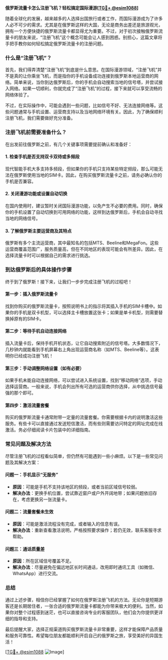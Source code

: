 **俄罗斯流量卡怎么注册飞机？轻松搞定国际漫游[[TG💪+ @esim1088](https://t.me/s/esim1088)]**

随着全球化的发展，越来越多的人选择出国旅行或者工作，而国际漫游成为了许多人必不可少的需求。尤其是在俄罗斯这样的大国，无论是商务出差还是旅游观光，拥有一个方便快捷的俄罗斯流量卡都显得尤为重要。不过，对于初次接触俄罗斯流量卡的朋友来说，“注册飞机”这个概念可能会让人感到困惑。别担心，这篇文章将手把手教你如何轻松搞定俄罗斯流量卡的注册问题。

### 什么是“注册飞机”？

首先，我们得弄清楚“注册飞机”到底是什么意思。在国际漫游领域，“注册飞机”并不是真的让你乘坐飞机，而是指你的手机设备成功连接到俄罗斯本地运营商的网络。简单来说，当你到达俄罗斯后，你的手机会自动搜索当地的信号塔，并尝试接入网络。如果一切顺利，你就完成了“注册飞机”的过程，接下来就可以享受流畅的网络体验了。

不过，在实际操作中，可能会遇到一些问题，比如信号不好、无法连接网络等。这些问题通常与手机设置、运营商支持以及当地网络环境有关。因此，为了确保顺利注册飞机，我们需要做好充分准备。

### 注册飞机前需要准备什么？

在出发前往俄罗斯之前，有几个关键事项需要提前确认和准备好：

#### 1. **检查手机是否支持双卡双待或多频段**
   现代智能手机大多支持多频段，但如果你的手机只支持某些特定频段，那么可能无法在俄罗斯使用当地的SIM卡。因此，在购买俄罗斯流量卡之前，请务必确认你的手机是否兼容。

#### 2. **关闭漫游功能或设置自动切换**
   在国内使用时，建议暂时关闭国际漫游功能，以免产生不必要的费用。同时，确保你的手机设置了自动切换到可用网络的功能，这样到达俄罗斯后，手机会自动寻找当地的网络信号。

#### 3. **了解俄罗斯主要运营商及其特点**
   俄罗斯有多个主流运营商，其中最知名的包括MTS、Beeline和MegaFon。这些运营商覆盖范围广，服务质量高，但在不同地区的表现可能会有所差异。因此，在选择流量卡时可以根据自己的需求进行挑选。

### 到达俄罗斯后的具体操作步骤

终于到了俄罗斯！接下来，让我们一步步完成注册飞机的过程吧！

#### 第一步：插入俄罗斯流量卡
   找到你购买的俄罗斯流量卡，按照说明书上的指示将其插入手机的SIM卡槽中。如果你的手机是双卡机型，可以选择主卡槽放置这张卡；如果是单卡机型，则需要替换掉原有的SIM卡。

#### 第二步：等待手机自动连接网络
   插入流量卡后，保持手机开机状态，让它自动搜索附近的信号塔。大多数情况下，几秒钟内就能看到手机屏幕右上角出现运营商名称（如MTS、Beeline等）。这表明你已经成功注册飞机！

#### 第三步：手动调整网络设置（如有必要）
   如果手机未能自动连接网络，可以尝试进入系统设置，找到“移动网络”选项，手动选择运营商。一般来说，手机会列出所有可选的运营商供你选择，从中挑选信号最强的那个即可。

#### 第四步：激活流量套餐
   购买的俄罗斯流量卡通常附带一定量的流量套餐。你需要根据卡内的说明激活这些服务。有些卡可以直接通过发送短信激活，而有些则需要访问特定的网址完成在线激活。务必仔细阅读卡片包装中的详细指南。

### 常见问题及解决方法

尽管注册飞机的过程看似简单，但仍然有可能遇到一些小麻烦。以下是一些常见问题及其解决方案：

#### 问题一：手机显示“无服务”
   - **原因**：可能是手机不支持该地区的频段，或者当前区域信号较弱。
   - **解决办法**：更换手机位置，尝试靠近窗户或户外开阔地带；如果问题依旧存在，考虑更换另一张流量卡。

#### 问题二：流量套餐未生效
   - **原因**：可能是激活流程没有完成，或者输入的信息有误。
   - **解决办法**：重新查看激活说明，严格按照要求操作；若仍无效，联系客服寻求帮助。

#### 问题三：通话质量差
   - **原因**：所在区域信号覆盖不足。
   - **解决办法**：尽量避免在偏远地区长时间通话，改用即时通讯工具（如微信、WhatsApp）进行交流。

### 总结

通过上述步骤，相信你已经掌握了如何在俄罗斯注册飞机的方法。无论你是短期游客还是长期居住者，一张合适的俄罗斯流量卡都能为你带来极大的便利。当然，如果你对整个过程感到迷茫，也可以直接咨询专业的客服团队，他们会为你提供更详细的指导和支持。

最后提醒大家，选择正规渠道购买俄罗斯流量卡非常重要，这样才能保障产品质量和服务可靠性。希望每位朋友都能顺利开启自己的俄罗斯之旅，享受美好的异国生活！

[[TG💪+ @esim1088](https://t.me/s/esim1088) ![Image](https://i.postimg.cc/4NQfJmqS/Snipaste-2025-05-13-00-14-12.png)]